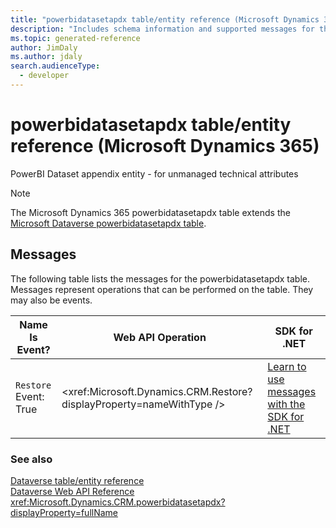 ```yaml
---
title: "powerbidatasetapdx table/entity reference (Microsoft Dynamics 365)"
description: "Includes schema information and supported messages for the powerbidatasetapdx table/entity with Microsoft Dynamics 365."
ms.topic: generated-reference
author: JimDaly
ms.author: jdaly
search.audienceType: 
  - developer
---
```


# powerbidatasetapdx table/entity reference (Microsoft Dynamics 365)

PowerBI Dataset appendix entity - for unmanaged technical attributes

> [!NOTE]
> The Microsoft Dynamics 365 powerbidatasetapdx table extends the [Microsoft Dataverse powerbidatasetapdx table](/power-apps/developer/data-platform/reference/entities/powerbidatasetapdx).


## Messages

The following table lists the messages for the powerbidatasetapdx table.
Messages represent operations that can be performed on the table. They may also be events.

| Name <br />Is Event? |Web API Operation |SDK for .NET |
| ---- | ----- |----- |
| `Restore`<br />Event: True |<xref:Microsoft.Dynamics.CRM.Restore?displayProperty=nameWithType /> |[Learn to use messages with the SDK for .NET](/power-apps/developer/data-platform/org-service/use-messages)|





### See also

[Dataverse table/entity reference](/power-apps/developer/data-platform/reference/about-entity-reference)  
[Dataverse Web API Reference](/power-apps/developer/data-platform/webapi/reference/about)   
<xref:Microsoft.Dynamics.CRM.powerbidatasetapdx?displayProperty=fullName>
